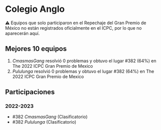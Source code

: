 # Colegio Anglo

:warning: Equipos que solo participaron en el Repechaje del Gran Premio de México no están registrados oficialmente en el ICPC, por lo que no aparecerán aquí.

## Mejores 10 equipos

1. _CmasmasGang_ resolvió 0 problemas y obtuvo el lugar #382 (64%) en The 2022 ICPC Gran Premio de Mexico
1. _Pululunga_ resolvió 0 problemas y obtuvo el lugar #382 (64%) en The 2022 ICPC Gran Premio de Mexico

## Participaciones

### 2022-2023

- #382 _CmasmasGang_ (Clasificatorio)
- #382 _Pululunga_ (Clasificatorio)



